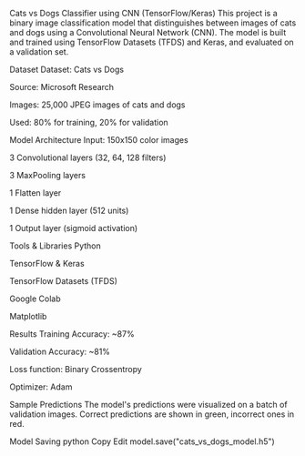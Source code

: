  Cats vs Dogs Classifier using CNN (TensorFlow/Keras)
This project is a binary image classification model that distinguishes between images of cats and dogs using a Convolutional Neural Network (CNN). The model is built and trained using TensorFlow Datasets (TFDS) and Keras, and evaluated on a validation set.

Dataset
Dataset: Cats vs Dogs

Source: Microsoft Research

Images: 25,000 JPEG images of cats and dogs

Used: 80% for training, 20% for validation

Model Architecture
Input: 150x150 color images

3 Convolutional layers (32, 64, 128 filters)

3 MaxPooling layers

1 Flatten layer

1 Dense hidden layer (512 units)

1 Output layer (sigmoid activation)

 Tools & Libraries
Python

TensorFlow & Keras

TensorFlow Datasets (TFDS)

Google Colab

Matplotlib

 Results
Training Accuracy: ~87%

Validation Accuracy: ~81%

Loss function: Binary Crossentropy

Optimizer: Adam

 Sample Predictions
The model's predictions were visualized on a batch of validation images. Correct predictions are shown in green, incorrect ones in red.

 Model Saving
python
Copy
Edit
model.save("cats_vs_dogs_model.h5")





